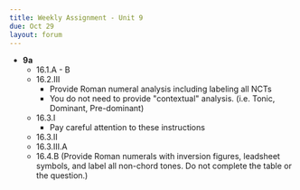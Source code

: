 ```yaml
---
title: Weekly Assignment - Unit 9
due: Oct 29
layout: forum
---
```


- **9a**
    - 16.1.A - B
    - 16.2.III
        - Provide Roman numeral analysis including labeling all NCTs
        - You do not need to provide "contextual" analysis. (i.e. Tonic, Dominant, Pre-dominant)
    - 16.3.I 
        - Pay careful attention to these instructions
    - 16.3.II
    - 16.3.III.A
    - 16.4.B (Provide Roman numerals with inversion figures, leadsheet symbols, and label all non-chord tones. Do not complete the table or the question.)